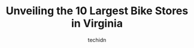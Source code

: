 ---
layout: ampstory
image: https://i0.wp.com/paketmu.com/wp-content/uploads/2023/06/big-wheel-bikes-0-in-virginia-1686366628.jpeg?resize=640,853
author: techidn
featured: false
description: Explore the diverse Bike Store scene in Virginia, home to an incredible selection of 10 establishments catering to every taste. Whether youre in search of iconic favorites or undiscovered t
title: Unveiling the 10 Largest Bike Stores in Virginia
cover:
   title: Unveiling the 10 Largest Bike Stores in Virginia
   subtitle: RICKPATE
   background: https://paketmu.com/wp-content/uploads/2023/06/big-wheel-bikes-0-in-virginia-1686366628.jpeg

pages: 
 - layout: thirds
   top: <h1>#1 Trek Bicycle Alexandria North</h1>
   bottom: "<p>Was looking for a particular colour Marlin and no other locations had it in stock.Alexandria did and I was stoked!Staff really know their stuff and were very helpful.T</p>"
   background: https://paketmu.com/wp-content/uploads/2023/06/big-wheel-bikes-1-in-virginia-1686366629.jpeg
   backgroundblur: true
 - layout: thirds
   top: <h1>#2 Contes Bike Shop</h1>
   bottom: "<p>Totally enthusiastic about my purchase!!! I really loved the fact that I was granted access to trial rides and astute customer service to my needs. Not only did I just re</p>"
   background: https://paketmu.com/wp-content/uploads/2023/06/big-wheel-bikes-2-in-virginia-1686366629.jpeg
   cta:
      link: https://paketmu.com/unveiling-the-10-largest-bike-stores-in-virginia/
      text: Unveiling the 10 Largest Bike Stores in Virginia
 - layout: thirds
   top: <h1>#3 Trek Bicycle Arlington Clarendon</h1>
   bottom: "<p>So super chuffed with my TREK mtb purchase with a range of accessories today, and a really excellent experience with the Trek team. As new to the sport, it was really app</p>"
   background: https://paketmu.com/wp-content/uploads/2023/06/big-wheel-bikes-3-in-virginia-1686366630.jpeg
   cta:
      link: https://paketmu.com/unveiling-the-10-largest-bike-stores-in-virginia/
      text: Unveiling the 10 Largest Bike Stores in Virginia
 - layout: thirds
   top: <h1>#4 REI</h1>
   bottom: "<p>350 Independence Blvd, Virginia Beach, VA 23462, United States</p>"
   background: https://images.unsplash.com/photo-1608411404720-c8f0417bcdba?ixlib=rb-4.0.3&ixid=MnwxMjA3fDB8MHxwaG90by1wYWdlfHx8fGVufDB8fHx8&auto=format&fit=crop&w=640&h=853&q=80
   cta:
      link: https://paketmu.com/unveiling-the-10-largest-bike-stores-in-virginia/
      text: Unveiling the 10 Largest Bike Stores in Virginia
 - layout: thirds
   top: <h1>#5 Trek Bicycle Virginia Beach</h1>
   bottom: "<p>1624 Laskin Rd #760, Virginia Beach, VA 23451, United States</p>"
   background: https://images.unsplash.com/photo-1618556658017-fd9c732d1360?ixlib=rb-4.0.3&ixid=MnwxMjA3fDB8MHxwaG90by1wYWdlfHx8fGVufDB8fHx8&auto=format&fit=crop&w=640&h=853&q=80
   cta:
      link: https://paketmu.com/unveiling-the-10-largest-bike-stores-in-virginia/
      text: Unveiling the 10 Largest Bike Stores in Virginia
 - layout: thirds
   top: <h1>#6 Contes Bike Shop</h1>
   bottom: "<p>3449 Wilson Blvd, Arlington, VA 22201, United States</p>"
   background: https://images.unsplash.com/photo-1614648718611-0635f29016cb?ixlib=rb-4.0.3&ixid=MnwxMjA3fDB8MHxwaG90by1wYWdlfHx8fGVufDB8fHx8&auto=format&fit=crop&w=640&h=853&q=80
   cta:
      link: https://paketmu.com/unveiling-the-10-largest-bike-stores-in-virginia/
      text: Unveiling the 10 Largest Bike Stores in Virginia
 - layout: thirds
   top: <h1>#7 Contes Bike Shop</h1>
   bottom: "<p>1100 King St, Alexandria, VA 22314, United States</p>"
   background: https://plus.unsplash.com/premium_photo-1664640458616-3c74f8cb4589?ixlib=rb-4.0.3&ixid=MnwxMjA3fDB8MHxwaG90by1wYWdlfHx8fGVufDB8fHx8&auto=format&fit=crop&w=640&h=853&q=80
   cta:
      link: https://paketmu.com/unveiling-the-10-largest-bike-stores-in-virginia/
      text: Unveiling the 10 Largest Bike Stores in Virginia
 - layout: thirds
   middle: Continue reading...
   background: https://images.unsplash.com/photo-1533735380053-eb8d0759b24a?ixlib=rb-4.0.3&ixid=MnwxMjA3fDB8MHxwaG90by1wYWdlfHx8fGVufDB8fHx8&auto=format&fit=crop&w=640&h=853&q=80
   cta:
      link: https://paketmu.com/unveiling-the-10-largest-bike-stores-in-virginia/
      text: Unveiling the 10 Largest Bike Stores in Virginia
      
---